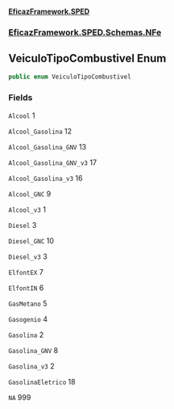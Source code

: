 #### [EficazFramework.SPED](EficazFrameworkSPED.md 'EficazFramework SPED')
### [EficazFramework.SPED.Schemas.NFe](EficazFramework.SPED.Schemas.NFe.md 'EficazFramework.SPED.Schemas.NFe')

## VeiculoTipoCombustivel Enum

```csharp
public enum VeiculoTipoCombustivel
```
### Fields

<a name='EficazFramework.SPED.Schemas.NFe.VeiculoTipoCombustivel.Alcool'></a>

`Alcool` 1

<a name='EficazFramework.SPED.Schemas.NFe.VeiculoTipoCombustivel.Alcool_Gasolina'></a>

`Alcool_Gasolina` 12

<a name='EficazFramework.SPED.Schemas.NFe.VeiculoTipoCombustivel.Alcool_Gasolina_GNV'></a>

`Alcool_Gasolina_GNV` 13

<a name='EficazFramework.SPED.Schemas.NFe.VeiculoTipoCombustivel.Alcool_Gasolina_GNV_v3'></a>

`Alcool_Gasolina_GNV_v3` 17

<a name='EficazFramework.SPED.Schemas.NFe.VeiculoTipoCombustivel.Alcool_Gasolina_v3'></a>

`Alcool_Gasolina_v3` 16

<a name='EficazFramework.SPED.Schemas.NFe.VeiculoTipoCombustivel.Alcool_GNC'></a>

`Alcool_GNC` 9

<a name='EficazFramework.SPED.Schemas.NFe.VeiculoTipoCombustivel.Alcool_v3'></a>

`Alcool_v3` 1

<a name='EficazFramework.SPED.Schemas.NFe.VeiculoTipoCombustivel.Diesel'></a>

`Diesel` 3

<a name='EficazFramework.SPED.Schemas.NFe.VeiculoTipoCombustivel.Diesel_GNC'></a>

`Diesel_GNC` 10

<a name='EficazFramework.SPED.Schemas.NFe.VeiculoTipoCombustivel.Diesel_v3'></a>

`Diesel_v3` 3

<a name='EficazFramework.SPED.Schemas.NFe.VeiculoTipoCombustivel.ElfontEX'></a>

`ElfontEX` 7

<a name='EficazFramework.SPED.Schemas.NFe.VeiculoTipoCombustivel.ElfontIN'></a>

`ElfontIN` 6

<a name='EficazFramework.SPED.Schemas.NFe.VeiculoTipoCombustivel.GasMetano'></a>

`GasMetano` 5

<a name='EficazFramework.SPED.Schemas.NFe.VeiculoTipoCombustivel.Gasogenio'></a>

`Gasogenio` 4

<a name='EficazFramework.SPED.Schemas.NFe.VeiculoTipoCombustivel.Gasolina'></a>

`Gasolina` 2

<a name='EficazFramework.SPED.Schemas.NFe.VeiculoTipoCombustivel.Gasolina_GNV'></a>

`Gasolina_GNV` 8

<a name='EficazFramework.SPED.Schemas.NFe.VeiculoTipoCombustivel.Gasolina_v3'></a>

`Gasolina_v3` 2

<a name='EficazFramework.SPED.Schemas.NFe.VeiculoTipoCombustivel.GasolinaEletrico'></a>

`GasolinaEletrico` 18

<a name='EficazFramework.SPED.Schemas.NFe.VeiculoTipoCombustivel.NA'></a>

`NA` 999